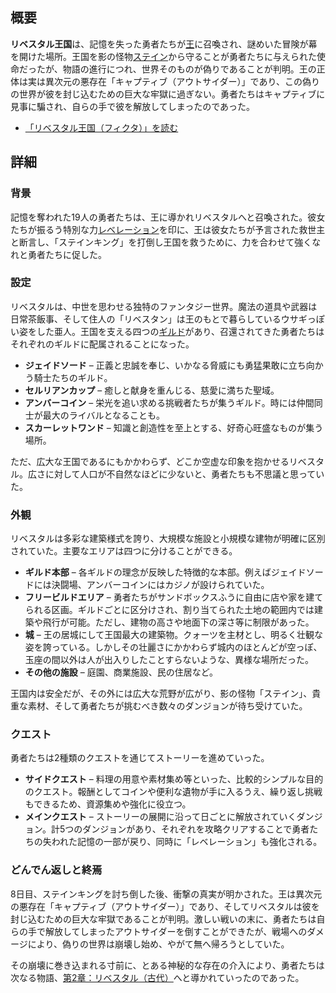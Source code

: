 <!-- title: リベスタル王国（フィクタ） -->
<!-- quote: 影の怪物に脅かされる高貴なる王国――しかしそのすべては嘘だった。 -->
<!-- chapters: 0 -->
<!-- images: (リベスタル王国への入口), (リベスタル全景 #1), (リベスタル全景 #2), (城の外観), (ショッピングビル外観 #1), (ショッピングビル外観 #2), (リベスタルの荒野 #1), (リベスタルの荒野 #2), (リベスタルの荒野 #3), (リベスタルの荒野 #4), (リベスタルの荒野 #5), (リベスタル城の正面), (リベスタル王国コンセプトアート), (リベスタルと五つのダンジョンの地図) --->
<!-- model: false -->

## 概要

**リベスタル王国**は、記憶を失った勇者たちが[王](#entry:outsider-entry)に召喚され、謎めいた冒険が幕を開けた場所。王国を影の怪物[ステイン](#entry:stains-entry)から守ることが勇者たちに与えられた使命だったが、物語の進行につれ、世界そのものが偽りであることが判明。王の正体は実は異次元の悪存在「キャプティブ（アウトサイダー）」であり、この偽りの世界が彼を封じ込むための巨大な牢獄に過ぎない。勇者たちはキャプティブに見事に騙され、自らの手で彼を解放してしまったのであった。

- [「リベスタル王国（フィクタ）」を読む](#text:libestal-ficta)

## 詳細

### 背景

記憶を奪われた19人の勇者たちは、王に導かれリベスタルへと召喚された。彼女たちが振るう特別な力[レベレーション](#entry:revelations-entry)を印に、王は彼女たちが予言された救世主と断言し、「ステインキング」を打倒し王国を救うために、力を合わせて強くなれと勇者たちに促した。

### 設定

リベスタルは、中世を思わせる独特のファンタジー世界。魔法の道具や武器は日常茶飯事、そして住人の「リベスタン」は王のもとで暮らしているウサギっぽい姿をした亜人。王国を支える四つの[ギルド](#entry:guilds-entry)があり、召還されてきた勇者たちはそれぞれのギルドに配属されることになった。

- **ジェイドソード** – 正義と忠誠を奉じ、いかなる脅威にも勇猛果敢に立ち向かう騎士たちのギルド。
- **セルリアンカップ** – 癒しと献身を重んじる、慈愛に満ちた聖域。
- **アンバーコイン** – 栄光を追い求める挑戦者たちが集うギルド。時には仲間同士が最大のライバルとなることも。
- **スカーレットワンド** – 知識と創造性を至上とする、好奇心旺盛なものが集う場所。

ただ、広大な王国であるにもかかわらず、どこか空虚な印象を抱かせるリベスタル。広さに対して人口が不自然なほどに少ないと、勇者たちも不思議と思っていた。

### 外観

リベスタルは多彩な建築様式を誇り、大規模な施設と小規模な建物が明確に区別されていた。主要なエリアは四つに分けることができる。

- **ギルド本部** – 各ギルドの理念が反映した特徴的な本部。例えばジェイドソードには決闘場、アンバーコインにはカジノが設けられていた。
- **フリービルドエリア** – 勇者たちがサンドボックスふうに自由に店や家を建てられる区画。ギルドごとに区分けされ、割り当てられた土地の範囲内では建築や飛行が可能。ただし、建物の高さや地面下の深さ等に制限があった。
- **城** – 王の居城にして王国最大の建築物。クォーツを主材とし、明るく壮観な姿を誇っている。しかしその壮麗さにかかわらず城内のほとんどが空っぽ、玉座の間以外は人が出入りしたことすらないような、異様な場所だった。
- **その他の施設** – 庭園、商業施設、民の住居など。

王国内は安全だが、その外には広大な荒野が広がり、影の怪物「ステイン」、貴重な素材、そして勇者たちが挑むべき数々のダンジョンが待ち受けていた。

### クエスト

勇者たちは2種類のクエストを通じてストーリーを進めていった。

- **サイドクエスト** – 料理の用意や素材集め等といった、比較的シンプルな目的のクエスト。報酬としてコインや便利な遺物が手に入るうえ、繰り返し挑戦もできるため、資源集めや強化に役立つ。
- **メインクエスト** – ストーリーの展開に沿って日ごとに解放されていくダンジョン。計5つのダンジョンがあり、それぞれを攻略クリアすることで勇者たちの失われた記憶の一部が戻り、同時に「レベレーション」も強化される。

### どんでん返しと終焉

8日目、ステインキングを討ち倒した後、衝撃の真実が明かされた。王は異次元の悪存在「キャプティブ（アウトサイダー）」であり、そしてリベスタルは彼を封じ込むための巨大な牢獄であることが判明。激しい戦いの末に、勇者たちは自らの手で解放してしまったアウトサイダーを倒すことができたが、戦場へのダメージにより、偽りの世界は崩壊し始め、やがて無へ帰ろうとしていた。

その崩壊に巻き込まれる寸前に、とある神秘的な存在の介入により、勇者たちは次なる物語、[第2章：リベスタル（古代）](#entry:libestal-ancient-entry)へと導かれていったのであった。
